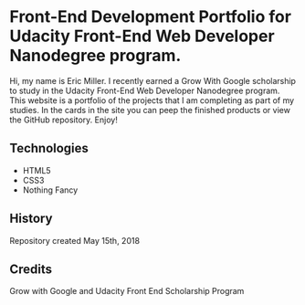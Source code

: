 # Front-End Development Portfolio for Udacity Front-End Web Developer Nanodegree program.

Hi, my name is Eric Miller. I recently earned a Grow With Google scholarship to
study in the Udacity Front-End Web Developer Nanodegree program. This website is a portfolio
of the projects that I am completing as part of my studies. In the cards in the site you can peep the
finished products or view the GitHub repository. Enjoy!

## Technologies
- HTML5
- CSS3
- Nothing Fancy

## History
Repository created May 15th, 2018

## Credits
Grow with Google and Udacity Front End Scholarship Program  
